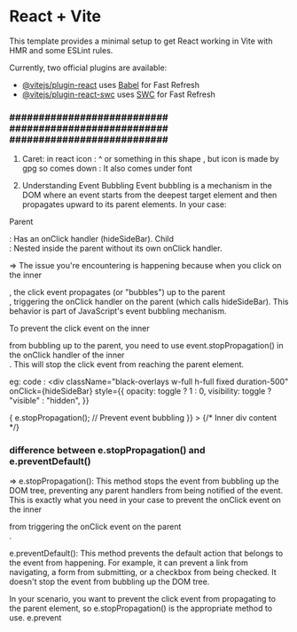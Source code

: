 # React + Vite

This template provides a minimal setup to get React working in Vite with HMR and some ESLint rules.

Currently, two official plugins are available:

- [@vitejs/plugin-react](https://github.com/vitejs/vite-plugin-react/blob/main/packages/plugin-react/README.md) uses [Babel](https://babeljs.io/) for Fast Refresh
- [@vitejs/plugin-react-swc](https://github.com/vitejs/vite-plugin-react-swc) uses [SWC](https://swc.rs/) for Fast Refresh





### ###########################  ###########################  ###########################  ###########################

1. Caret: in react icon : ^ or something in this shape  , but icon is made by gpg so comes down :  It also comes under font 

2. Understanding Event Bubbling
Event bubbling is a mechanism in the DOM where an event starts from the deepest target element and then propagates upward to its parent elements. In your case:

Parent <div>: Has an onClick handler (hideSideBar).
Child <div>: Nested inside the parent without its own onClick handler.

=> The issue you're encountering is happening because when you click on the inner <div>, the click event propagates (or "bubbles") up to the parent <div>, triggering the onClick handler on the parent (which calls hideSideBar). This behavior is part of JavaScript's event bubbling mechanism.

To prevent the click event on the inner <div> from bubbling up to the parent, you need to use event.stopPropagation() in the onClick handler of the inner <div>. This will stop the click event from reaching the parent element.



eg: code : <div
  className="black-overlays w-full h-full fixed duration-500"
  onClick={hideSideBar}
  style={{
    opacity: toggle ? 1 : 0,
    visibility: toggle ? "visible" : "hidden",
  }}
>
  <div
    className="w-[400px] h-[500px] bg-white absolute duration-[400ms] border-4 border-black"
    style={{
      left: toggle ? '0%' : '-100%',
    }}
    onClick={(e) => {
      e.stopPropagation(); // Prevent event bubbling
    }}
  >
    {/* Inner div content */}
  </div>
</div>


###   difference between e.stopPropagation() and e.preventDefault()
=>
e.stopPropagation(): This method stops the event from bubbling up the DOM tree, preventing any parent handlers from being notified of the event. This is exactly what you need in your case to prevent the onClick event on the inner <div> from triggering the onClick event on the parent <div>.

e.preventDefault(): This method prevents the default action that belongs to the event from happening. For example, it can prevent a link from navigating, a form from submitting, or a checkbox from being checked. It doesn't stop the event from bubbling up the DOM tree.

In your scenario, you want to prevent the click event from propagating to the parent element, so e.stopPropagation() is the appropriate method to use. e.prevent